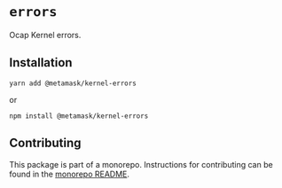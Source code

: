 # `errors`

Ocap Kernel errors.

## Installation

`yarn add @metamask/kernel-errors`

or

`npm install @metamask/kernel-errors`

## Contributing

This package is part of a monorepo. Instructions for contributing can be found in the [monorepo README](https://github.com/MetaMask/ocap-kernel#readme).

